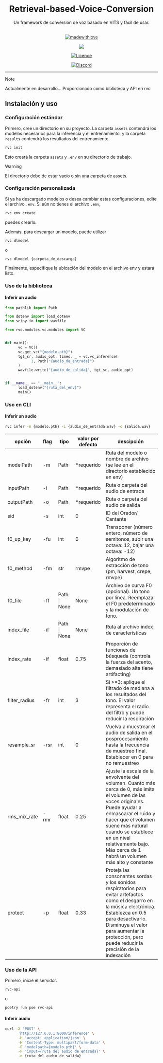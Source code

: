 <div align="center">

<h1>Retrieval-based-Voice-Conversion</h1>
Un framework de conversión de voz basado en VITS y fácil de usar.<br><br>

[![madewithlove](https://img.shields.io/badge/hecho_con-%E2%9D%A4-red?style=for-the-badge&labelColor=orange
)](https://github.com/RVC-Project/Retrieval-based-Voice-Conversion)

<img src="https://counter.seku.su/cmoe?name=rvc&theme=r34" /><br>

[![Licence](https://img.shields.io/github/license/RVC-Project/Retrieval-based-Voice-Conversion?style=for-the-badge)](https://github.com/RVC-Project/Retrieval-based-Voice-Conversion/blob/develop/LICENSE)

[![Discord](https://img.shields.io/badge/Desarrolladores%20de%20RVC-Discord-7289DA?style=for-the-badge&logo=discord&logoColor=white)](https://discord.gg/HcsmBBGyVk)

</div>

------


> [!NOTE]
> Actualmente en desarrollo... Proporcionado como biblioteca y API en rvc

## Instalación y uso

### Configuración estándar

Primero, cree un directorio en su proyecto. La carpeta `assets` contendrá los modelos necesarios para la inferencia y el entrenamiento, y la carpeta `results` contendrá los resultados del entrenamiento.

```sh
rvc init
```
Esto creará la carpeta `assets` y `.env` en su directorio de trabajo.

> [!WARNING]
> El directorio debe de estar vacío o sin una carpeta de assets.

### Configuración personalizada

Si ya ha descargado modelos o desea cambiar estas configuraciones, edite el archivo `.env`.
Si aún no tienes el archivo `.env`,

```sh
rvc env create
```
puedes crearlo.

Además, para descargar un modelo, puede utilizar

```sh
rvc dlmodel
```
o
```sh
rvc dlmodel {carpeta_de_descarga}
```

Finalmente, especifique la ubicación del modelo en el archivo env y estará listo.



### Uso de la biblioteca

#### Inferir un audio
```python
from pathlib import Path

from dotenv import load_dotenv
from scipy.io import wavfile

from rvc.modules.vc.modules import VC


def main():
      vc = VC()
      vc.get_vc("{modelo.pth}")
      tgt_sr, audio_opt, times, _ = vc.vc_inference(
            1, Path("{audio_de_entrada}")
      )
      wavfile.write("{audio_de_salida}", tgt_sr, audio_opt)


if __name__ == "__main__":
      load_dotenv("{ruta_del_env}")
      main()

```

### Uso en CLI

#### Inferir un audio

```sh
rvc infer -m {modelo.pth} -i {audio_de_entrada.wav} -o {salida.wav}
```

| opción        | flag&nbsp; | tipo         | valor por defecto | descipción                                                                                                                                                                                                                                    |
|---------------|------------|--------------|---------------|------------------------------------------------------------------------------------------------------------------------------------------------------------------------------------------------------------------------------------------------|
| modelPath     | -m         | Path         | *requerido     | Ruta del modelo o nombre de archivo (se lee en el directorio establecido en env)                                                                                                                                                                                     |
| inputPath     | -i         | Path         | *requerido     | Ruta o carpeta del audio de entrada                                                                                                                                                                                                                     |
| outputPath    | -o         | Path         | *requerido     | Ruta o carpeta del audio de salida                                                                                                                                                                                                                    |
| sid           | -s         | int          | 0             | ID del Orador/ Cantante                                                                                                                                                                                                                              |
| f0_up_key     | -fu        | int          | 0             | Transponer (número entero, número de semitonos, subir una octava: 12, bajar una octava: -12)                                                                                                                                                      |
| f0_method     | -fm        | str          | rmvpe         | Algoritmo de extracción de tono (pm, harvest, crepe, rmvpe)                                                                                                                                                                                          |
| f0_file       | -ff        | Path \| None | None          | Archivo de curva F0 (opcional). Un tono por línea. Reemplaza el F0 predeterminado y la modulación de tono.                                                                                                                                                     |
| index_file    | -if        | Path \| None | None          | Ruta al archivo index de características                                                                                                                                                                                                                 |
| index_rate    | -if        | float        | 0.75          | Proporción de funciones de búsqueda (controla la fuerza del acento, demasiado alta tiene artifacting)                                                                                                                                                                      |
| filter_radius | -fr        | int          | 3             | Si >=3: aplique el filtrado de mediana a los resultados del tono. El valor representa el radio del filtro y puede reducir la respiración                                                                                                               |
| resample_sr   | -rsr       | int          | 0             | Vuelva a muestrear el audio de salida en el posprocesamiento hasta la frecuencia de muestreo final. Establecer en 0 para no remuestreo                                                                                                                                              |
| rms_mix_rate  | -rmr       | float        | 0.25          | Ajuste la escala de la envolvente del volumen. Cuanto más cerca de 0, más imita el volumen de las voces originales. Puede ayudar a enmascarar el ruido y hacer que el volumen suene más natural cuando se establece en un nivel relativamente bajo. Más cerca de 1 habrá un volumen más alto y constante |
| protect       | -p         | float        | 0.33          | Proteja las consonantes sordas y los sonidos respiratorios para evitar artefactos como el desgarro en la música electrónica. Establezca en 0.5 para desactivarlo. Disminuya el valor para aumentar la protección, pero puede reducir la precisión de la indexación                                 |

### Uso de la API
Primero, inicie el servidor.
```sh
rvc-api
```
o
```sh
poetry run poe rvc-api
```

#### Inferir audio
```sh
curl -X 'POST' \
      'http://127.0.0.1:8000/inference' \
      -H 'accept: application/json' \
      -H 'Content-Type: multipart/form-data' \
      -F 'modelpath={modelo.pth}' \
      -F 'input={ruta del audio de entrada}' \
      -o {ruta del audio de salida}
```
